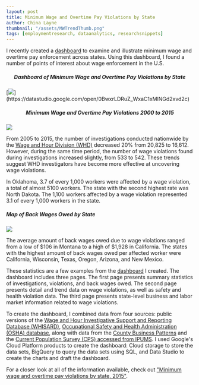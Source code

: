 ```yaml
---
layout: post
title: Minimum Wage and Overtime Pay Violations by State
author: China Layne
thumbnail: "/assets/MWTrendThumb.png"
tags: [employmentresearch, dataanalytics, researchsnippets]
---
```

I recently created a [dashboard](https://datastudio.google.com/open/0BwxrLDRuZ_WxaC1xMlNGd2xvd2c) to examine and illustrate minimum wage and overtime pay enforcement across states. Using this dashboard, I found a number of points of interest about wage enforcement in the U.S.

<h5 align="center">Dashboard of Minimum Wage and Overtime Pay Violations by State</h5>
[<img class="center" src="/assets/MWDashboard.png">](https://datastudio.google.com/open/0BwxrLDRuZ_WxaC1xMlNGd2xvd2c)

<h5 align="center">Minimum Wage and Overtime Pay Violations 2000 to 2015</h5>

<img class="center" src="/assets/MWTrend.PNG">

From 2005 to 2015, the number of investigations conducted nationwide by the [Wage and Hour Division (WHD)](https://www.dol.gov/whd/) decreased 20% from 20,825 to 16,612. However, during the same time period, the number of wage violations found during investigations increased slightly, from 533 to 542. These trends suggest WHD investigators have become more effective at uncovering wage violations.

In Oklahoma, 3.7 of every 1,000 workers were affected by a wage violation, a total of almost 5100 workers. The state with the second highest rate was North Dakota. The 1,100 workers affected by a wage violation represented 3.1 of every 1,000 workers in the state.

<h5>Map of Back Wages Owed by State</h5>

<img class="left" src="/assets/MWMap.PNG">

The average amount of back wages owed due to wage violations ranged from a low of $106 in Montana to a high of $1,928 in California. The states with the highest amount of back wages owed per affected worker were California, Wisconsin, Texas, Oregon, Arizona, and New Mexico.

These statistics are a few examples from the [dashboard](https://datastudio.google.com/open/0BwxrLDRuZ_WxaC1xMlNGd2xvd2c) I created. The dashboard includes three pages. The first page presents summary statistics of investigations, violations, and back wages owed. The second page presents detail and trend data on wage violations, as well as safety and health violation data. The third page presents state-level business and labor market information related to wage violations.

To create the dashboard, I combined data from four sources: public versions of the [Wage and Hour Investigative Support and Reporting Database (WHISARD)](https://enforcedata.dol.gov/views/data_summary.php), [Occupational Safety and Health Administration (OSHA) database](https://enforcedata.dol.gov/views/data_summary.php), along with data from the [County Business Patterns](https://www.census.gov/programs-surveys/cbp.html) and the [Current Population Survey (CPS) accessed from IPUMS](https://cps.ipums.org/cps/). I used Google's Cloud Platform products to create the dashboard: Cloud storage to store the data sets, BigQuery to query the data sets using SQL, and Data Studio to create the charts and draft the dashboard.

For a closer look at all of the information available, check out ["Minimum wage and overtime pay violations by state, 2015"](https://datastudio.google.com/open/0BwxrLDRuZ_WxaC1xMlNGd2xvd2c).
